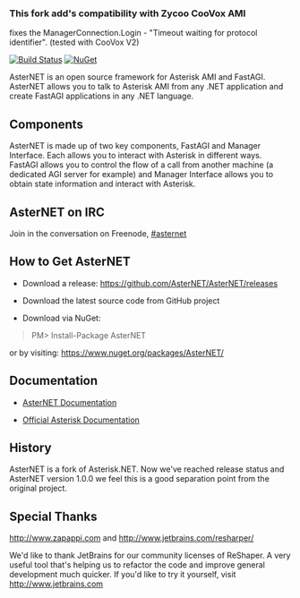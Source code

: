 ### This fork add's compatibility with Zycoo CooVox AMI 
fixes the ManagerConnection.Login - "Timeout waiting for protocol identifier". (tested with CooVox V2)

[![Build Status](https://travis-ci.org/AsterNET/AsterNET.svg?branch=master)](https://travis-ci.org/AsterNET/AsterNET)
[![NuGet](https://img.shields.io/nuget/v/AsterNET.svg)](https://www.nuget.org/packages/AsterNET)

AsterNET is an open source framework for Asterisk AMI and FastAGI. AsterNET allows you to talk to Asterisk AMI from any .NET application and create FastAGI applications in any .NET language.

## Components
AsterNET is made up of two key components, FastAGI and Manager Interface. Each allows you to interact with Asterisk in different ways. FastAGI allows you to control the flow of a call from another machine (a dedicated AGI server for example) and Manager Interface allows you to obtain state information and interact with Asterisk. 

## AsterNET on IRC
Join in the conversation on Freenode, [#asternet](https://webchat.freenode.net/?channels=asternet)

## How to Get AsterNET
- Download a release: https://github.com/AsterNET/AsterNET/releases

- Download the latest source code from GitHub project

- Download via NuGet:
> PM> Install-Package AsterNET

or by visiting: https://www.nuget.org/packages/AsterNET/

## Documentation
- [AsterNET Documentation](http://asternet.github.io/AsterNET)

- [Official Asterisk Documentation](https://wiki.asterisk.org/wiki/display/AST/Asterisk+14+Documentation)

## History
AsterNET is a fork of Asterisk.NET. Now we've reached release status and AsterNET version 1.0.0 we feel this is a good separation point from the original project.

## Special Thanks
http://www.zapappi.com and http://www.jetbrains.com/resharper/

We'd like to thank JetBrains for our community licenses of ReShaper. A very useful tool that's helping us to refactor the code and improve general development much quicker. If you'd like to try it yourself, visit http://www.jetbrains.com
